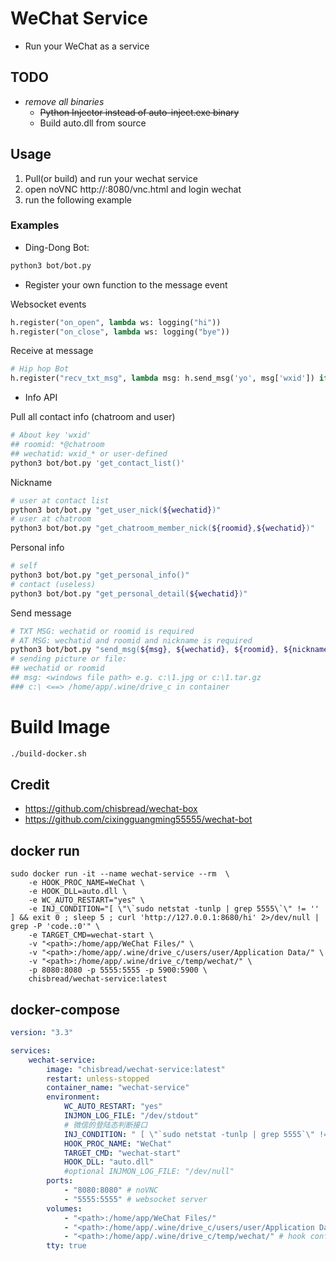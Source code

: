 # WeChat Service
- Run your WeChat as a service

## TODO
- *remove all binaries*
  - ~~Python Injector instead of auto-inject.exe binary~~
  - Build auto.dll from source

## Usage
1. Pull(or build) and run your wechat service
2. open noVNC http://<Your IP Address>:8080/vnc.html and login wechat
3. run the following example
### Examples
- Ding-Dong Bot:

```bash
python3 bot/bot.py
```
- Register your own function to the message event

Websocket events
```python
h.register("on_open", lambda ws: logging("hi"))
h.register("on_close", lambda ws: logging("bye"))
```
Receive at message
```python
# Hip hop Bot
h.register("recv_txt_msg", lambda msg: h.send_msg('yo', msg['wxid']) if msg['content'] == 'hey' else None)
```
- Info API

Pull all contact info (chatroom and user)
```bash
# About key 'wxid'
## roomid: *@chatroom
## wechatid: wxid_* or user-defined
python3 bot/bot.py 'get_contact_list()'
```
Nickname
```bash
# user at contact list
python3 bot/bot.py "get_user_nick(${wechatid})"
# user at chatroom
python3 bot/bot.py "get_chatroom_member_nick(${roomid},${wechatid})"
```
Personal info
```bash
# self
python3 bot/bot.py "get_personal_info()"
# contact (useless)
python3 bot/bot.py "get_personal_detail(${wechatid})"
```
Send message
```bash
# TXT MSG: wechatid or roomid is required
# AT MSG: wechatid and roomid and nickname is required
python3 bot/bot.py "send_msg(${msg}, ${wechatid}, ${roomid}, ${nickname})"
# sending picture or file:
## wechatid or roomid
## msg: <windows file path> e.g. c:\1.jpg or c:\1.tar.gz
### c:\ <==> /home/app/.wine/drive_c in container
```

# Build Image
```bash
./build-docker.sh
```
## Credit
- https://github.com/chisbread/wechat-box
- https://github.com/cixingguangming55555/wechat-bot
## docker run
```
sudo docker run -it --name wechat-service --rm  \
    -e HOOK_PROC_NAME=WeChat \
    -e HOOK_DLL=auto.dll \
    -e WC_AUTO_RESTART="yes" \
    -e INJ_CONDITION="[ \"\`sudo netstat -tunlp | grep 5555\`\" != '' ] && exit 0 ; sleep 5 ; curl 'http://127.0.0.1:8680/hi' 2>/dev/null | grep -P 'code.:0'" \
    -e TARGET_CMD=wechat-start \
    -v "<path>:/home/app/WeChat Files/" \
    -v "<path>:/home/app/.wine/drive_c/users/user/Application Data/" \
    -v "<path>:/home/app/.wine/drive_c/temp/wechat/" \
    -p 8080:8080 -p 5555:5555 -p 5900:5900 \
    chisbread/wechat-service:latest
```
## docker-compose
```yaml
version: "3.3"

services:
    wechat-service:
        image: "chisbread/wechat-service:latest"
        restart: unless-stopped
        container_name: "wechat-service"
        environment:
            WC_AUTO_RESTART: "yes"
            INJMON_LOG_FILE: "/dev/stdout"
            # 微信的登陆态判断接口
            INJ_CONDITION: " [ \"`sudo netstat -tunlp | grep 5555`\" != '' ] && exit 0 ; sleep 5 ; curl 'http://127.0.0.1:8680/hi' 2>/dev/null | grep -P 'code.:0'"
            HOOK_PROC_NAME: "WeChat"
            TARGET_CMD: "wechat-start"
            HOOK_DLL: "auto.dll"
            #optional INJMON_LOG_FILE: "/dev/null"
        ports:
            - "8080:8080" # noVNC
            - "5555:5555" # websocket server
        volumes:
            - "<path>:/home/app/WeChat Files/" 
            - "<path>:/home/app/.wine/drive_c/users/user/Application Data/"
            - "<path>:/home/app/.wine/drive_c/temp/wechat/" # hook config
        tty: true

```